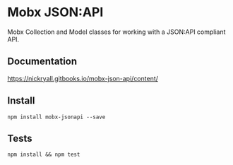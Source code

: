 # Mobx JSON:API 

Mobx Collection and Model classes for working with a JSON:API compliant API. 

## Documentation

https://nickryall.gitbooks.io/mobx-json-api/content/

## Install

`npm install mobx-jsonapi --save`

## Tests

`npm install && npm test`